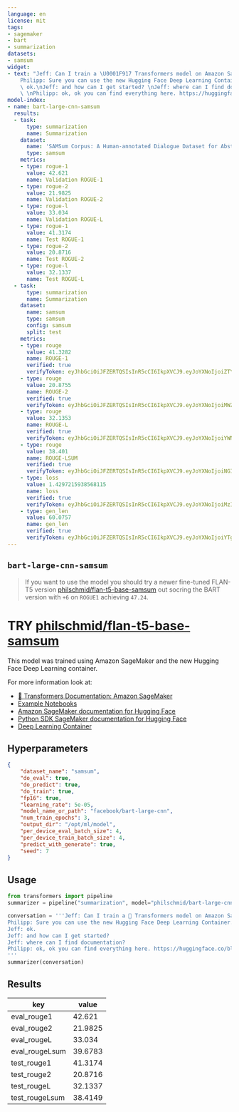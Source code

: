 ```yaml
---
language: en
license: mit
tags:
- sagemaker
- bart
- summarization
datasets:
- samsum
widget:
- text: "Jeff: Can I train a \U0001F917 Transformers model on Amazon SageMaker? \n\
    Philipp: Sure you can use the new Hugging Face Deep Learning Container. \nJeff:\
    \ ok.\nJeff: and how can I get started? \nJeff: where can I find documentation?\
    \ \nPhilipp: ok, ok you can find everything here. https://huggingface.co/blog/the-partnership-amazon-sagemaker-and-hugging-face\n"
model-index:
- name: bart-large-cnn-samsum
  results:
  - task:
      type: summarization
      name: Summarization
    dataset:
      name: 'SAMSum Corpus: A Human-annotated Dialogue Dataset for Abstractive Summarization'
      type: samsum
    metrics:
    - type: rogue-1
      value: 42.621
      name: Validation ROGUE-1
    - type: rogue-2
      value: 21.9825
      name: Validation ROGUE-2
    - type: rogue-l
      value: 33.034
      name: Validation ROGUE-L
    - type: rogue-1
      value: 41.3174
      name: Test ROGUE-1
    - type: rogue-2
      value: 20.8716
      name: Test ROGUE-2
    - type: rogue-l
      value: 32.1337
      name: Test ROGUE-L
  - task:
      type: summarization
      name: Summarization
    dataset:
      name: samsum
      type: samsum
      config: samsum
      split: test
    metrics:
    - type: rouge
      value: 41.3282
      name: ROUGE-1
      verified: true
      verifyToken: eyJhbGciOiJFZERTQSIsInR5cCI6IkpXVCJ9.eyJoYXNoIjoiZTYzNzZkZDUzOWQzNGYxYTJhNGE4YWYyZjA0NzMyOWUzMDNhMmVhYzY1YTM0ZTJhYjliNGE4MDZhMjhhYjRkYSIsInZlcnNpb24iOjF9.OOM6l3v5rJCndmUIJV-2SDh2NjbPo5IgQOSL-Ju1Gwbi1voL5amsDEDOelaqlUBE3n55KkUsMLZhyn66yWxZBQ
    - type: rouge
      value: 20.8755
      name: ROUGE-2
      verified: true
      verifyToken: eyJhbGciOiJFZERTQSIsInR5cCI6IkpXVCJ9.eyJoYXNoIjoiMWZiODFiYWQzY2NmOTc5YjA3NTI0YzQ1MzQ0ODk2NjgyMmVlMjA5MjZiNTJkMGRmZGEzN2M3MDNkMjkxMDVhYSIsInZlcnNpb24iOjF9.b8cPk2-IL24La3Vd0hhtii4tRXujh5urAwy6IVeTWHwYfXaURyC2CcQOWtlOx5bdO5KACeaJFrFBCGgjk-VGCQ
    - type: rouge
      value: 32.1353
      name: ROUGE-L
      verified: true
      verifyToken: eyJhbGciOiJFZERTQSIsInR5cCI6IkpXVCJ9.eyJoYXNoIjoiYWNmYzdiYWQ2ZWRkYzRiMGMxNWUwODgwZTdkY2NjZTc1NWE5NTFiMzU0OTU1N2JjN2ExYWQ2NGZkNjk5OTc4YSIsInZlcnNpb24iOjF9.Fzv4p-TEVicljiCqsBJHK1GsnE_AwGqamVmxTPI0WBNSIhZEhliRGmIL_z1pDq6WOzv3GN2YUGvhowU7GxnyAQ
    - type: rouge
      value: 38.401
      name: ROUGE-LSUM
      verified: true
      verifyToken: eyJhbGciOiJFZERTQSIsInR5cCI6IkpXVCJ9.eyJoYXNoIjoiNGI4MWY0NWMxMmQ0ODQ5MDhiNDczMDAzYzJkODBiMzgzYWNkMWM2YTZkZDJmNWJiOGQ3MmNjMGViN2UzYWI2ZSIsInZlcnNpb24iOjF9.7lw3h5k5lJ7tYFLZGUtLyDabFYd00l6ByhmvkW4fykocBy9Blyin4tdw4Xps4DW-pmrdMLgidHxBWz5MrSx1Bw
    - type: loss
      value: 1.4297215938568115
      name: loss
      verified: true
      verifyToken: eyJhbGciOiJFZERTQSIsInR5cCI6IkpXVCJ9.eyJoYXNoIjoiMzI0ZWNhNDM5YTViZDMyZGJjMDA1ZWFjYzNhOTdlOTFiNzhhMDBjNmM2MjA3ZmRkZjJjMjEyMGY3MzcwOTI2NyIsInZlcnNpb24iOjF9.oNaZsAtUDqGAqoZWJavlcW7PKx1AWsnkbhaQxadpOKk_u7ywJJabvTtzyx_DwEgZslgDETCf4MM-JKitZKjiDA
    - type: gen_len
      value: 60.0757
      name: gen_len
      verified: true
      verifyToken: eyJhbGciOiJFZERTQSIsInR5cCI6IkpXVCJ9.eyJoYXNoIjoiYTgwYWYwMDRkNTJkMDM5N2I2MWNmYzQ3OWM1NDJmODUyZGViMGE4ZTdkNmIwYWM2N2VjZDNmN2RiMDE4YTYyYiIsInZlcnNpb24iOjF9.PbXTcNYX_SW-BuRQEcqyc21M7uKrOMbffQSAK6k2GLzTVRrzZxsDC57ktKL68zRY8fSiRGsnknOwv-nAR6YBCQ
---
```


## `bart-large-cnn-samsum`

> If you want to use the model you should try a newer fine-tuned FLAN-T5 version [philschmid/flan-t5-base-samsum](https://huggingface.co/philschmid/flan-t5-base-samsum) out socring the BART version with `+6` on `ROGUE1` achieving `47.24`.

# TRY [philschmid/flan-t5-base-samsum](https://huggingface.co/philschmid/flan-t5-base-samsum)


This model was trained using Amazon SageMaker and the new Hugging Face Deep Learning container.

For more information look at:
- [🤗 Transformers Documentation: Amazon SageMaker](https://huggingface.co/transformers/sagemaker.html)
- [Example Notebooks](https://github.com/huggingface/notebooks/tree/master/sagemaker)
- [Amazon SageMaker documentation for Hugging Face](https://docs.aws.amazon.com/sagemaker/latest/dg/hugging-face.html)
- [Python SDK SageMaker documentation for Hugging Face](https://sagemaker.readthedocs.io/en/stable/frameworks/huggingface/index.html)
- [Deep Learning Container](https://github.com/aws/deep-learning-containers/blob/master/available_images.md#huggingface-training-containers)

## Hyperparameters
```json
{
    "dataset_name": "samsum",
    "do_eval": true,
    "do_predict": true,
    "do_train": true,
    "fp16": true,
    "learning_rate": 5e-05,
    "model_name_or_path": "facebook/bart-large-cnn",
    "num_train_epochs": 3,
    "output_dir": "/opt/ml/model",
    "per_device_eval_batch_size": 4,
    "per_device_train_batch_size": 4,
    "predict_with_generate": true,
    "seed": 7
}
```

## Usage
```python
from transformers import pipeline
summarizer = pipeline("summarization", model="philschmid/bart-large-cnn-samsum")

conversation = '''Jeff: Can I train a 🤗 Transformers model on Amazon SageMaker? 
Philipp: Sure you can use the new Hugging Face Deep Learning Container. 
Jeff: ok.
Jeff: and how can I get started? 
Jeff: where can I find documentation? 
Philipp: ok, ok you can find everything here. https://huggingface.co/blog/the-partnership-amazon-sagemaker-and-hugging-face                                           
'''
summarizer(conversation)
```

## Results

| key | value |
| --- | ----- |
| eval_rouge1 | 42.621 |
| eval_rouge2 | 21.9825 |
| eval_rougeL | 33.034 |
| eval_rougeLsum | 39.6783 |
| test_rouge1 | 41.3174 |
| test_rouge2 | 20.8716 |
| test_rougeL | 32.1337 |
| test_rougeLsum | 38.4149 |

